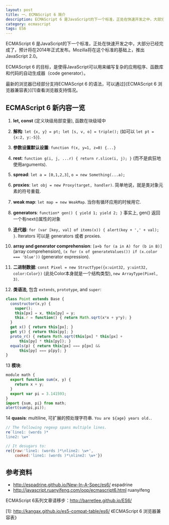 ```yaml
---
layout: post
title: 一、ECMAScript 6 简介
description: ECMAScript 6 是JavaScript的下一个标准，正处在快速开发之中，大部分已经完成了，预计将在2014年正式发布。
category: ecmascript
tags: ES6
---
```


ECMAScript 6 是JavaScript的下一个标准，正处在快速开发之中，大部分已经完成了，预计将在2014年正式发布。Mozilla将在这个标准的基础上，推出JavaScript 2.0。

ECMAScript 6 的目标，是使得JavaScript可以用来编写复杂的应用程序、函数库和代码的自动生成器（code generator）。

最新的浏览器已经部分支持ECMAScript 6 的语法，可以通过[《ECMAScript 6 浏览器兼容表》][1]查看浏览器支持情况。

## ECMAScript 6 新内容一览

1. **let, const** (定义块级局部变量), 函数在块级域中

2. **解构**: `let {x, y} = pt; let [s, v, o] = triple();` (如可以 `let pt = {x:2, y:-5}`).

3. **参数设置默认设置**: `function f(x, y=1, z=0) {...}`

4. **rest**: `function g(i, j, ...r) { return r.slice(i, j); }` (而不是疯狂地使用arguments).

5. **spread**: `let a = [0,1,2,3]`, `o = new Something(...a);`

6. **proxies**: `let obj = new Proxy(target, handler)`. 简单地说，就是类对象元素的符号重载.

7. **weak map**: `let map = new WeakMap`. 当你有循环应用的时候用它.

8. **generators**: `function* gen() { yield 1; yield 2; }` 事实上, gen() 返回一个有next()属性的对象

9. **迭代器**: `for (var [key, val] of items(x)) { alert(key + ',' + val); }`. Iterators 可以是 generators 或者 proxies.

10. **array and generator comprehension**: `[a+b for (a in A) for (b in B)]` (array comprehension), `(x for (x of generateValues()) if (x.color === 'blue'))` (generator expression).

11. **二进制数据**: `const Pixel = new StructType({x:uint32, y:uint32, color:Color})` (此处Color本身就是一个结构类型), `new ArrayType(Pixel, 3)`.

12. **类语法**, 包含 `extends`, `prototype`, and `super`:

```javascript
class Point extends Base {
  constructor(x,y) {
    super();
    this[px] = x, this[py] = y;
    this.r = function() { return Math.sqrt(x*x + y*y); }
  }
  get x() { return this[px]; }
  get y() { return this[py]; }
  proto_r() { return Math.sqrt(this[px] * this[px] +
      this[py] * this[py]); }
  equals(p) { return this[px] === p[px] &&
      this[py] === p[py]; }
}
```

13 **模块**:

```javascript
module math {
  export function sum(x, y) {
    return x + y;
  }
  export var pi = 3.141593;
}
import {sum, pi} from math;
alert(sum(pi,pi));
```

14 **quasis**: multiline, 可扩展的预处理字符串. `You are ${age} years old.`.

```javascript
// The following regexp spans multiple lines.
re`line1: (words )*
line2: \w+`

// It desugars to:
re({raw:'line1: (words )*\nline2: \w+',
    cooked:'line1: (words )*\nline2: \w+'})
```

## 参考资料

- <http://espadrine.github.io/New-In-A-Spec/es6/>  espadrine
- <http://javascript.ruanyifeng.com/oop/ecmascript6.html> ruanyifeng


ECMAScript 6系列文章请移步：<http://barretlee.github.io/ES6/>



[1]: http://kangax.github.io/es5-compat-table/es6/  《ECMAScript 6 浏览器兼容表》
